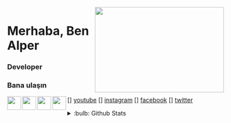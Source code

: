 <img src="https://media.giphy.com/media/CTX0ivSQbI78A/giphy.gif" align="right" width="300" height="200">

# Merhaba, Ben Alper 


### Developer

 



### Bana ulaşın

[<img width="32" src="https://unpkg.com/simple-icons@v6/icons/[youtube].svg" align="left" />] [youtube]
[<img width="32" src="https://unpkg.com/simple-icons@v6/icons/[instagram].svg" align="left" />] [instagram]
[<img width="32" src="https://unpkg.com/simple-icons@v6/icons/[facebook].svg" align="left" />] [facebook]
[<img width="32" src="https://unpkg.com/simple-icons@v6/icons/[twitter].svg" align="left" />] [twitter]






<details>
<summary>:bulb: Github Stats</summary>
<img src="https://github-readme-stats.vercel.app/api?username=alperkeskinn">
</details>





[instagram]:https://www.instagram.com/alperrkeskiin/
[twitter]:https://twitter.com/alpertrax
[facebook]:https://www.facebook.com/alperkeskin2002/
[youtube]:https://www.youtube.com/channel/UCmAR_1EPtos8DQ1At3tgiNA
[gmail]:alper.keskin2014@gmail.com
